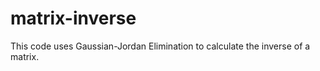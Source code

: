 # matrix-inverse

This code uses Gaussian-Jordan Elimination to calculate the inverse of a matrix. 
